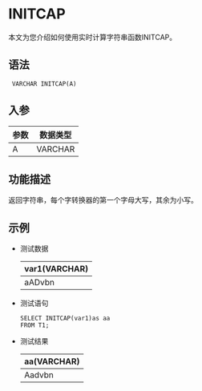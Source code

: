 # INITCAP

本文为您介绍如何使用实时计算字符串函数INITCAP。

## 语法

```
 VARCHAR INITCAP(A)
```

## 入参

|参数|数据类型|
|--|----|
|A|VARCHAR|

## 功能描述

返回字符串，每个字转换器的第一个字母大写，其余为小写。

## 示例

-   测试数据

    |var1\(VARCHAR\)|
    |---------------|
    |aADvbn|

-   测试语句

    ```
    SELECT INITCAP(var1)as aa
    FROM T1;  
    ```

-   测试结果

    |aa\(VARCHAR\)|
    |-------------|
    |Aadvbn|


